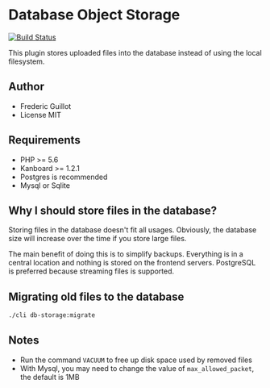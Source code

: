 Database Object Storage
=======================

[![Build Status](https://travis-ci.org/kanboard/plugin-database-storage.svg?branch=master)](https://travis-ci.org/kanboard/plugin-database-storage)

This plugin stores uploaded files into the database instead of using the local filesystem.

Author
------

- Frederic Guillot
- License MIT

Requirements
------------

- PHP >= 5.6
- Kanboard >= 1.2.1
- Postgres is recommended
- Mysql or Sqlite

Why I should store files in the database?
-----------------------------------------

Storing files in the database doesn't fit all usages.
Obviously, the database size will increase over the time if you store large files.

The main benefit of doing this is to simplify backups.
Everything is in a central location and nothing is stored on the frontend servers.
PostgreSQL is preferred because streaming files is supported.

Migrating old files to the database
-----------------------------------

```bash
./cli db-storage:migrate
```

Notes
-----

- Run the command `VACUUM` to free up disk space used by removed files
- With Mysql, you may need to change the value of `max_allowed_packet`, the default is 1MB
